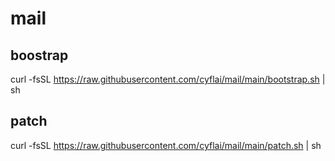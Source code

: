 # mail

## boostrap
curl -fsSL https://raw.githubusercontent.com/cyflai/mail/main/bootstrap.sh | sh


## patch

curl -fsSL https://raw.githubusercontent.com/cyflai/mail/main/patch.sh | sh
